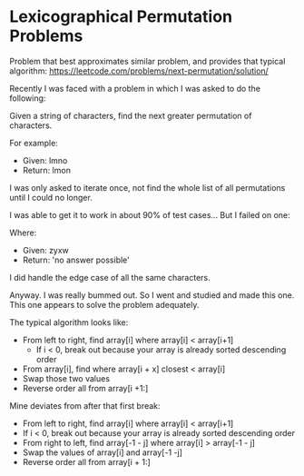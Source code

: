 #  Lexicographical Permutation Problems
Problem that best approximates similar problem, and provides that typical algorithm:
https://leetcode.com/problems/next-permutation/solution/

Recently I was faced with a problem in which I was asked to do the following:

Given a string of characters, find the next greater permutation of characters.

For example: <br>
- Given: lmno
- Return: lmon

I was only asked to iterate once, not find the whole list of all permutations until I could no longer.

I was able to get it to work in about 90% of test cases... But I failed on one:

Where: <br>
- Given: zyxw
- Return: 'no answer possible'

I did handle the edge case of all the same characters.

Anyway. I was really bummed out. So I went and studied and made this one. This one appears to solve the problem adequately.

The typical algorithm looks like:
- From left to right, find array[i] where array[i] < array[i+1]
    - If i < 0, break out because your array is already sorted descending order
- From array[i], find where array[i + x] closest < array[i]
- Swap those two values
- Reverse order all from array[i +1:]

Mine deviates from after that first break:
- From left to right, find array[i] where array[i] < array[i+1]
- If i < 0, break out because your array is already sorted descending order
- From right to left, find array[-1 - j] where array[i] > array[-1 - j]
- Swap the values of array[i] and array[-1 -j]
- Reverse order all from array[i + 1:]
